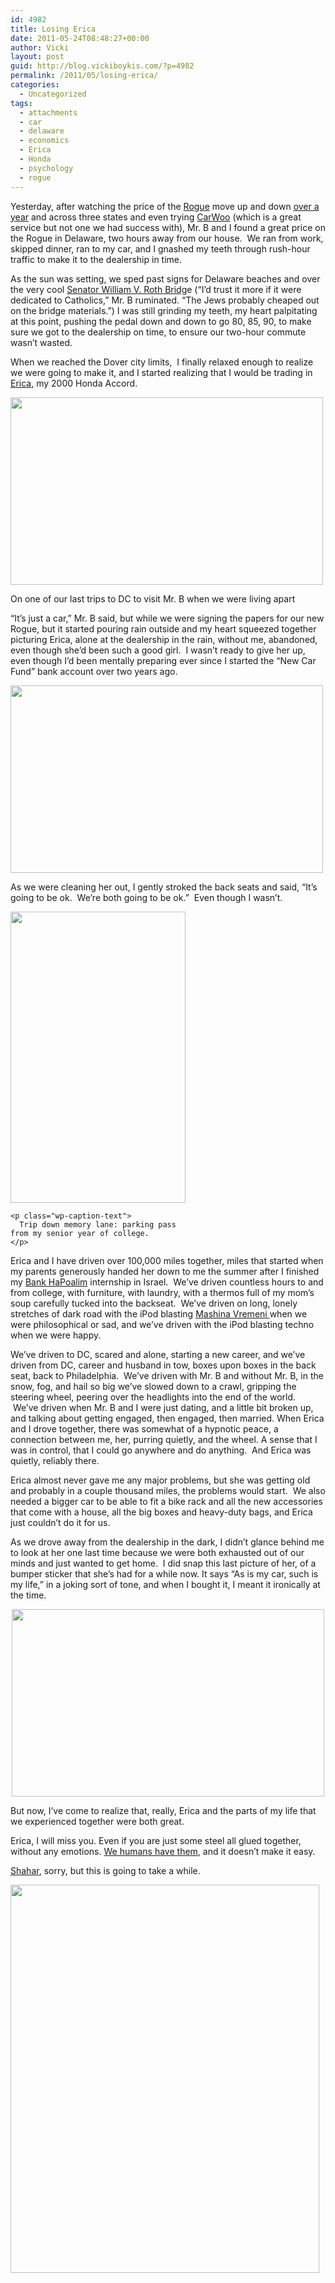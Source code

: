 ```yaml
---
id: 4982
title: Losing Erica
date: 2011-05-24T08:48:27+00:00
author: Vicki
layout: post
guid: http://blog.vickiboykis.com/?p=4982
permalink: /2011/05/losing-erica/
categories:
  - Uncategorized
tags:
  - attachments
  - car
  - delaware
  - economics
  - Erica
  - Honda
  - psychology
  - rogue
---
```

Yesterday, after watching the price of the [Rogue](http://www.nissanusa.com/rogue/) move up and down [over a year](http://blog.vickiboykis.com/2010/12/06/car-troubles/) and across three states and even trying [CarWoo](https://carwoo.com/) (which is a great service but not one we had success with), Mr. B and I found a great price on the Rogue in Delaware, two hours away from our house.  We ran from work, skipped dinner, ran to my car, and I gnashed my teeth through rush-hour traffic to make it to the dealership in time.

As the sun was setting, we sped past signs for Delaware beaches and over the very cool [Senator William V. Roth Bridg](http://en.wikipedia.org/wiki/Chesapeake_%26_Delaware_Canal_Bridge)e (&#8220;I&#8217;d trust it more if it were dedicated to Catholics,&#8221; Mr. B ruminated. &#8220;The Jews probably cheaped out on the bridge materials.&#8221;) I was still grinding my teeth, my heart palpitating at this point, pushing the pedal down and down to go 80, 85, 90, to make sure we got to the dealership on time, to ensure our two-hour commute wasn&#8217;t wasted.

When we reached the Dover city limits,  I finally relaxed enough to realize we were going to make it, and I started realizing that I would be trading in [Erica](http://blog.vickiboykis.com/2010/12/26/the-winter-solstice-is-over/), my 2000 Honda Accord.

<div id="attachment_4991" style="width: 510px" class="wp-caption aligncenter">
  <a href="http://blog.vickiboykis.com/wp-content/uploads/2011/05/wpid-IMAG0659.jpg"><img class="size-full wp-image-4991" title="wpid-IMAG0659.jpg" src="http://blog.vickiboykis.com/wp-content/uploads/2011/05/wpid-IMAG0659.jpg" alt="" width="500" height="300" /></a>
  
  <p class="wp-caption-text">
    On one of our last trips to DC to visit Mr. B when we were living apart
  </p>
</div>

<p style="text-align: center;">
  <p>
    &#8220;It&#8217;s just a car,&#8221; Mr. B said, but while we were signing the papers for our new Rogue, but it started pouring rain outside and my heart squeezed together picturing Erica, alone at the dealership in the rain, without me, abandoned, even though she&#8217;d been such a good girl.  I wasn&#8217;t ready to give her up, even though I&#8217;d been mentally preparing ever since I started the &#8220;New Car Fund&#8221; bank account over two years ago.
  </p>
  
  <p>
    <a href="http://blog.vickiboykis.com/wp-content/uploads/2011/05/wpid-IMAG0815.jpg"><img class="aligncenter size-full wp-image-4984" title="wpid-IMAG0815.jpg" src="http://blog.vickiboykis.com/wp-content/uploads/2011/05/wpid-IMAG0815.jpg" alt="" width="500" height="300" /></a>
  </p>
  
  <p>
    As we were cleaning her out, I gently stroked the back seats and said, &#8220;It&#8217;s going to be ok.  We&#8217;re both going to be ok.&#8221;  Even though I wasn&#8217;t.
  </p>
  
  <div id="attachment_4987" style="width: 290px" class="wp-caption aligncenter">
    <a href="http://blog.vickiboykis.com/wp-content/uploads/2011/05/wpid-IMAG0818.jpg"><img class="size-full wp-image-4987 " title="wpid-IMAG0818.jpg" src="http://blog.vickiboykis.com/wp-content/uploads/2011/05/wpid-IMAG0818.jpg" alt="" width="280" height="466" /></a>
    
    <p class="wp-caption-text">
      Trip down memory lane: parking pass from my senior year of college.
    </p>
  </div>
  
  <p style="text-align: left;">
    Erica and I have driven over 100,000 miles together, miles that started when my parents generously handed her down to me the summer after I finished my <a href="http://www.bankhapoalim.com/">Bank HaPoalim</a> internship in Israel.  We&#8217;ve driven countless hours to and from college, with furniture, with laundry, with a thermos full of my mom&#8217;s soup carefully tucked into the backseat.  We&#8217;ve driven on long, lonely stretches of dark road with the iPod blasting <a href="http://blog.vickiboykis.com/2010/04/19/time-machine-mashina-vremeni-and-my-dad/">Mashina Vremeni </a> when we were philosophical or sad, and we&#8217;ve driven with the iPod blasting techno when we were happy.
  </p>
  
  <p style="text-align: left;">
    We&#8217;ve driven to DC, scared and alone, starting a new career, and we&#8217;ve driven from DC, career and husband in tow, boxes upon boxes in the back seat, back to Philadelphia.  We&#8217;ve driven with Mr. B and without Mr. B, in the snow, fog, and hail so big we&#8217;ve slowed down to a crawl, gripping the steering wheel, peering over the headlights into the end of the world.  We&#8217;ve driven when Mr. B and I were just dating, and a little bit broken up, and talking about getting engaged, then engaged, then married. When Erica and I drove together, there was somewhat of a hypnotic peace, a connection between me, her, purring quietly, and the wheel. A sense that I was in control, that I could go anywhere and do anything.  And Erica was quietly, reliably there.
  </p>
  
  <p style="text-align: left;">
    Erica almost never gave me any major problems, but she was getting old and probably in a couple thousand miles, the problems would start.  We also needed a bigger car to be able to fit a bike rack and all the new accessories that come with a house, all the big boxes and heavy-duty bags, and Erica just couldn&#8217;t do it for us.
  </p>
  
  <p style="text-align: left;">
    As we drove away from the dealership in the dark, I didn&#8217;t glance behind me to look at her one last time because we were both exhausted out of our minds and just wanted to get home.  I did snap this last picture of her, of a bumper sticker that she&#8217;s had for a while now. It says &#8220;As is my car, such is my life,&#8221; in a joking sort of tone, and when I bought it, I meant it ironically at the time.
  </p>
  
  <p style="text-align: center;">
    <img class="aligncenter" title="wpid-IMAG0817.jpg" src="http://blog.vickiboykis.com/wp-content/uploads/2011/05/wpid-IMAG0817.jpg" alt="" width="500" height="300" />
  </p>
  
  <p>
    But now, I&#8217;ve come to realize that, really, Erica and the parts of my life that we experienced together were both great.
  </p>
  
  <p>
    Erica, I will miss you. Even if you are just some steel all glued together, without any emotions. <a href="http://www.cyclonefanatic.com/forum/off-topic/49096-emotional-attachment-vehicles.html">We humans have them</a>, and it doesn&#8217;t make it easy.
  </p>
  
  <p>
    <a href="http://en.wikipedia.org/wiki/Shahar_(god)">Shahar</a>, sorry, but this is going to take a while.
  </p>
  
  <p>
    <a href="http://blog.vickiboykis.com/wp-content/uploads/2011/05/wpid-IMAG0820.jpg"></a><a href="http://blog.vickiboykis.com/wp-content/uploads/2011/05/Screen-shot-2011-05-24-at-8.43.57-AM.png"><img class="aligncenter size-full wp-image-4993" title="Screen shot 2011-05-24 at 8.43.57 AM" src="http://blog.vickiboykis.com/wp-content/uploads/2011/05/Screen-shot-2011-05-24-at-8.43.57-AM.png" alt="" width="494" height="621" /></a>
  </p>
  
  <div>
    <span style="color: #0000ee; -webkit-text-decorations-in-effect: underline;"><br /> </span>
  </div>